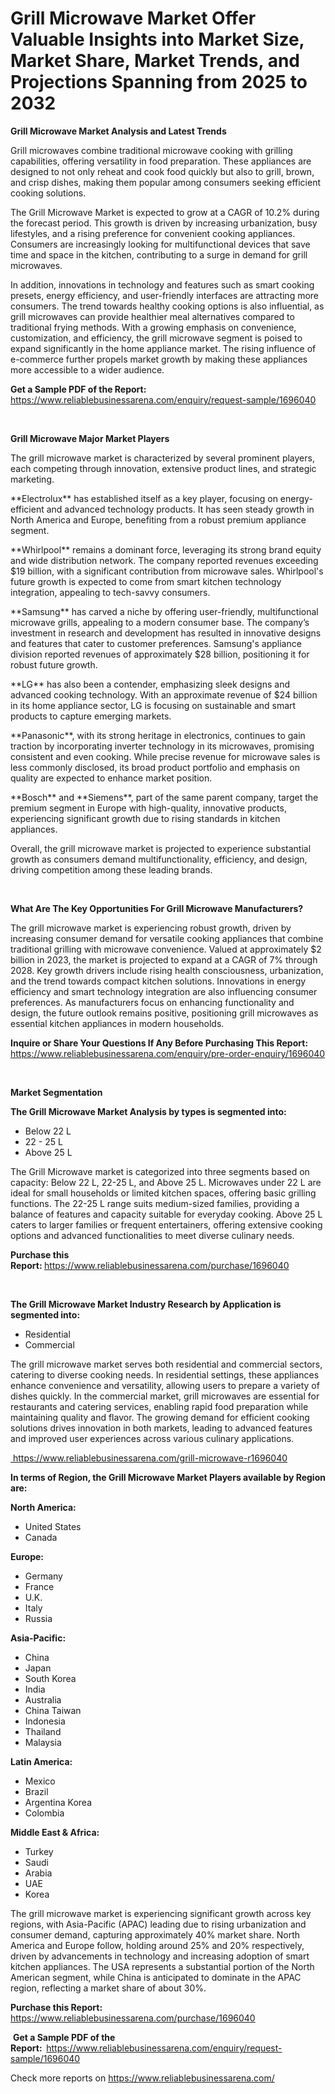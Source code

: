 <p><h1>Grill Microwave Market Offer Valuable Insights into Market Size, Market Share, Market Trends, and Projections Spanning from 2025 to 2032</h1></p><p><strong>Grill Microwave Market Analysis and Latest Trends</strong></p>
<p><p>Grill microwaves combine traditional microwave cooking with grilling capabilities, offering versatility in food preparation. These appliances are designed to not only reheat and cook food quickly but also to grill, brown, and crisp dishes, making them popular among consumers seeking efficient cooking solutions.</p><p>The Grill Microwave Market is expected to grow at a CAGR of 10.2% during the forecast period. This growth is driven by increasing urbanization, busy lifestyles, and a rising preference for convenient cooking appliances. Consumers are increasingly looking for multifunctional devices that save time and space in the kitchen, contributing to a surge in demand for grill microwaves. </p><p>In addition, innovations in technology and features such as smart cooking presets, energy efficiency, and user-friendly interfaces are attracting more consumers. The trend towards healthy cooking options is also influential, as grill microwaves can provide healthier meal alternatives compared to traditional frying methods. With a growing emphasis on convenience, customization, and efficiency, the grill microwave segment is poised to expand significantly in the home appliance market. The rising influence of e-commerce further propels market growth by making these appliances more accessible to a wider audience.</p></p>
<p><strong>Get a Sample PDF of the Report:&nbsp;</strong> <a href="https://www.reliablebusinessarena.com/enquiry/request-sample/1696040?utm_campaign=2337&utm_medium=2&utm_source=Github&utm_content=ia&utm_term=07022025&utm_id=grill-microwave">https://www.reliablebusinessarena.com/enquiry/request-sample/1696040</a></p>
<p>&nbsp;</p>
<p><strong>Grill Microwave Major Market Players</strong></p>
<p><p>The grill microwave market is characterized by several prominent players, each competing through innovation, extensive product lines, and strategic marketing.</p><p>**Electrolux** has established itself as a key player, focusing on energy-efficient and advanced technology products. It has seen steady growth in North America and Europe, benefiting from a robust premium appliance segment. </p><p>**Whirlpool** remains a dominant force, leveraging its strong brand equity and wide distribution network. The company reported revenues exceeding $19 billion, with a significant contribution from microwave sales. Whirlpool's future growth is expected to come from smart kitchen technology integration, appealing to tech-savvy consumers.</p><p>**Samsung** has carved a niche by offering user-friendly, multifunctional microwave grills, appealing to a modern consumer base. The company’s investment in research and development has resulted in innovative designs and features that cater to customer preferences. Samsung's appliance division reported revenues of approximately $28 billion, positioning it for robust future growth.</p><p>**LG** has also been a contender, emphasizing sleek designs and advanced cooking technology. With an approximate revenue of $24 billion in its home appliance sector, LG is focusing on sustainable and smart products to capture emerging markets.</p><p>**Panasonic**, with its strong heritage in electronics, continues to gain traction by incorporating inverter technology in its microwaves, promising consistent and even cooking. While precise revenue for microwave sales is less commonly disclosed, its broad product portfolio and emphasis on quality are expected to enhance market position.</p><p>**Bosch** and **Siemens**, part of the same parent company, target the premium segment in Europe with high-quality, innovative products, experiencing significant growth due to rising standards in kitchen appliances.</p><p>Overall, the grill microwave market is projected to experience substantial growth as consumers demand multifunctionality, efficiency, and design, driving competition among these leading brands.</p></p>
<p>&nbsp;</p>
<p><strong>What Are The Key Opportunities For Grill Microwave Manufacturers?</strong></p>
<p><p>The grill microwave market is experiencing robust growth, driven by increasing consumer demand for versatile cooking appliances that combine traditional grilling with microwave convenience. Valued at approximately $2 billion in 2023, the market is projected to expand at a CAGR of 7% through 2028. Key growth drivers include rising health consciousness, urbanization, and the trend towards compact kitchen solutions. Innovations in energy efficiency and smart technology integration are also influencing consumer preferences. As manufacturers focus on enhancing functionality and design, the future outlook remains positive, positioning grill microwaves as essential kitchen appliances in modern households.</p></p>
<p><strong>Inquire or Share Your Questions If Any Before Purchasing This Report:</strong> <a href="https://www.reliablebusinessarena.com/enquiry/pre-order-enquiry/1696040?utm_campaign=2337&utm_medium=2&utm_source=Github&utm_content=ia&utm_term=07022025&utm_id=grill-microwave">https://www.reliablebusinessarena.com/enquiry/pre-order-enquiry/1696040</a></p>
<p>&nbsp;</p>
<p><strong>Market Segmentation</strong></p>
<p><strong>The Grill Microwave Market Analysis by types is segmented into:</strong></p>
<p><ul><li>Below 22 L</li><li>22 - 25 L</li><li>Above 25 L</li></ul></p>
<p><p>The Grill Microwave market is categorized into three segments based on capacity: Below 22 L, 22-25 L, and Above 25 L. Microwaves under 22 L are ideal for small households or limited kitchen spaces, offering basic grilling functions. The 22-25 L range suits medium-sized families, providing a balance of features and capacity suitable for everyday cooking. Above 25 L caters to larger families or frequent entertainers, offering extensive cooking options and advanced functionalities to meet diverse culinary needs.</p></p>
<p><strong>Purchase this Report:&nbsp;</strong><a href="https://www.reliablebusinessarena.com/purchase/1696040?utm_campaign=2337&utm_medium=2&utm_source=Github&utm_content=ia&utm_term=07022025&utm_id=grill-microwave">https://www.reliablebusinessarena.com/purchase/1696040</a></p>
<p>&nbsp;</p>
<p><strong>The Grill Microwave Market Industry Research by Application is segmented into:</strong></p>
<p><ul><li>Residential</li><li>Commercial</li></ul></p>
<p><p>The grill microwave market serves both residential and commercial sectors, catering to diverse cooking needs. In residential settings, these appliances enhance convenience and versatility, allowing users to prepare a variety of dishes quickly. In the commercial market, grill microwaves are essential for restaurants and catering services, enabling rapid food preparation while maintaining quality and flavor. The growing demand for efficient cooking solutions drives innovation in both markets, leading to advanced features and improved user experiences across various culinary applications.</p></p>
<p><a href="https://www.reliablebusinessarena.com/grill-microwave-r1696040?utm_campaign=2337&utm_medium=2&utm_source=Github&utm_content=ia&utm_term=07022025&utm_id=grill-microwave">&nbsp;https://www.reliablebusinessarena.com/grill-microwave-r1696040</a></p>
<p><strong>In terms of Region, the Grill Microwave Market Players available by Region are:</strong></p>
<p>
    <p> <strong> North America: </strong>
        <ul>
            <li>United States</li>
            <li>Canada</li>
        </ul>
        </p> 
    <p> <strong> Europe: </strong>
        <ul>
            <li>Germany</li>
            <li>France</li>
            <li>U.K.</li>
            <li>Italy</li>
            <li>Russia</li>
        </ul>
        </p> 
    <p> <strong> Asia-Pacific: </strong>
        <ul>
            <li>China</li>
            <li>Japan</li>
            <li>South Korea</li>
            <li>India</li>
            <li>Australia</li>
            <li>China Taiwan</li>
            <li>Indonesia</li>
            <li>Thailand</li>
            <li>Malaysia</li>
        </ul>
        </p> 
    <p> <strong> Latin America: </strong>
        <ul>
            <li>Mexico</li>
            <li>Brazil</li>
            <li>Argentina Korea</li>
            <li>Colombia</li>
        </ul>
        </p> 
    <p> <strong> Middle East & Africa: </strong>
        <ul>
            <li>Turkey</li>
            <li>Saudi</li>
            <li>Arabia</li>
            <li>UAE</li>
            <li>Korea</li>
        </ul>
    </p>
    </p>
<p><p>The grill microwave market is experiencing significant growth across key regions, with Asia-Pacific (APAC) leading due to rising urbanization and consumer demand, capturing approximately 40% market share. North America and Europe follow, holding around 25% and 20% respectively, driven by advancements in technology and increasing adoption of smart kitchen appliances. The USA represents a substantial portion of the North American segment, while China is anticipated to dominate in the APAC region, reflecting a market share of about 30%.</p></p>
<p><strong>Purchase this Report: </strong><a href="https://www.reliablebusinessarena.com/purchase/1696040?utm_campaign=2337&utm_medium=2&utm_source=Github&utm_content=ia&utm_term=07022025&utm_id=grill-microwave">https://www.reliablebusinessarena.com/purchase/1696040</a></p>
<p>&nbsp;<strong>Get a Sample PDF of the Report:&nbsp;&nbsp;</strong><a href="https://www.reliablebusinessarena.com/enquiry/request-sample/1696040?utm_campaign=2337&utm_medium=2&utm_source=Github&utm_content=ia&utm_term=07022025&utm_id=grill-microwave">https://www.reliablebusinessarena.com/enquiry/request-sample/1696040</a></p>
<p><strong></strong></p>
<p>Check more reports on <a href="https://www.reliablebusinessarena.com/?utm_campaign=2337&utm_medium=2&utm_source=Github&utm_content=ia&utm_term=07022025&utm_id=grill-microwave">https://www.reliablebusinessarena.com/</a></p>